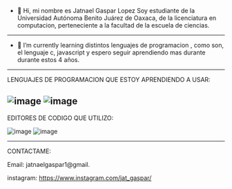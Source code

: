 - 👋 Hi, mi nombre es Jatnael Gaspar Lopez Soy estudiante de la Universidad Autónoma Benito Juárez de Oaxaca, de la licenciatura en computacion, perteneciente a la facultad de la escuela de ciencias.
  
-----------------------------------------------------------------------------------------------------------------------------------------------------
- 🌱 I’m currently learning  distintos lenguajes de programacion ,  como son, el lenguaje c, javascript y espero seguir aprendiendo mas durante durante estos 4 años.
-----------------------------------------------------------------------------------------------------------------------------------------------------


LENGUAJES DE PROGRAMACION QUE ESTOY APRENDIENDO A USAR:


![image](https://user-images.githubusercontent.com/94131029/171070197-2243e238-8d73-40bf-ae3e-2e934fef465d.png)   ![image](https://user-images.githubusercontent.com/94131029/171726486-72deda66-ee9b-4eb6-bac4-6d172144a10d.png)
--------------------------------------------------------------------------------------------------------------------------------------------------------

EDITORES DE CODIGO QUE UTILIZO:

![image](https://user-images.githubusercontent.com/94131029/172433119-59438958-93ab-4354-ae84-d065398a63bb.png)
![image](https://user-images.githubusercontent.com/94131029/172433520-4bd49d90-cb5d-4325-b69e-8c2f0fd2c2b8.png)




-------------------------------------------------- -------------------------------------------------- -------------------------------------------------- -

CONTACTAME:

Email: jatnaelgaspar1@gmail.

instagram: https://www.instagram.com/jat_gaspar/














<!---
jat1057/jat1057 is a ✨ special ✨ repository because its `README.md` (this file) appears on your GitHub profile.
You can click the Preview link to take a look at your changes.
--->
